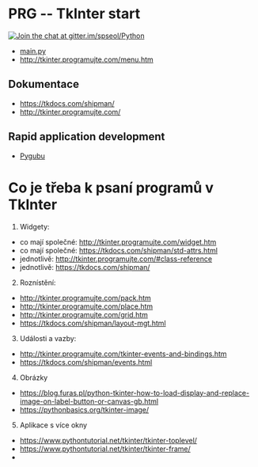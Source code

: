 PRG -- TkInter start
========================

[![Join the chat at gitter.im/spseol/Python](https://badges.gitter.im/spseol/PRG-No.svg)](https://gitter.im/spseol/Python?utm_source=share-link&utm_medium=link&utm_campaign=share-link)


* [main.py](main.py)
* <http://tkinter.programujte.com/menu.htm>

Dokumentace
-------------

* <https://tkdocs.com/shipman/>
* <http://tkinter.programujte.com/>

Rapid application development
-------------------------------

* [Pygubu](https://github.com/alejandroautalan/pygubu-designer)

Co je třeba k psaní programů v TkInter
==========================================

1. Widgety: 
  * co mají společné: http://tkinter.programujte.com/widget.htm
  * co mají společné: https://tkdocs.com/shipman/std-attrs.html
  * jednotlivě: http://tkinter.programujte.com/#class-reference
  * jednotlivě: https://tkdocs.com/shipman/

2. Roznístění:
  * http://tkinter.programujte.com/pack.htm
  * http://tkinter.programujte.com/place.htm
  * http://tkinter.programujte.com/grid.htm
  * https://tkdocs.com/shipman/layout-mgt.html

3. Události a vazby:
  * http://tkinter.programujte.com/tkinter-events-and-bindings.htm
  * https://tkdocs.com/shipman/events.html

4. Obrázky
  * https://blog.furas.pl/python-tkinter-how-to-load-display-and-replace-image-on-label-button-or-canvas-gb.html
  * https://pythonbasics.org/tkinter-image/ 

5. Aplikace s více okny
  * https://www.pythontutorial.net/tkinter/tkinter-toplevel/
  * https://www.pythontutorial.net/tkinter/tkinter-frame/
  *
